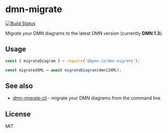 # dmn-migrate

[![Build Status](https://travis-ci.com/bpmn-io/dmn-migrate.svg?branch=master)](https://travis-ci.com/bpmn-io/dmn-migrate)

Migrate your DMN diagrams to the latest DMN version (currently __DMN 1.3__).


## Usage

```javascript
const { migrateDiagram } = require('@bpmn-io/dmn-migrate');

const migratedXML = await migrateDiagram(dmn11XML);
```

## See also

* [dmn-migrate-cli](https://github.com/bpmn-io/dmn-migrate-cli) - migrate your DMN diagrams from the command line


## License

MIT
